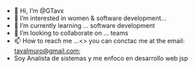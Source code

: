 - 👋 Hi, I’m @GTavx
- 👀 I’m interested in women & software development...
- 🌱 I’m currently learning ... software development
- 💞️ I’m looking to collaborate on ... teams 
- 📫 How to reach me ...<> you can conctac me at the email: tavalmuro@gmail.com;
- Soy Analista de sistemas y me enfoco en desarrollo web jsp

<!---
GTavx/GTavx is a ✨ special ✨ repository because its `README.md` (this file) appears on your GitHub profile.
You can click the Preview link to take a look at your changes.
--->
